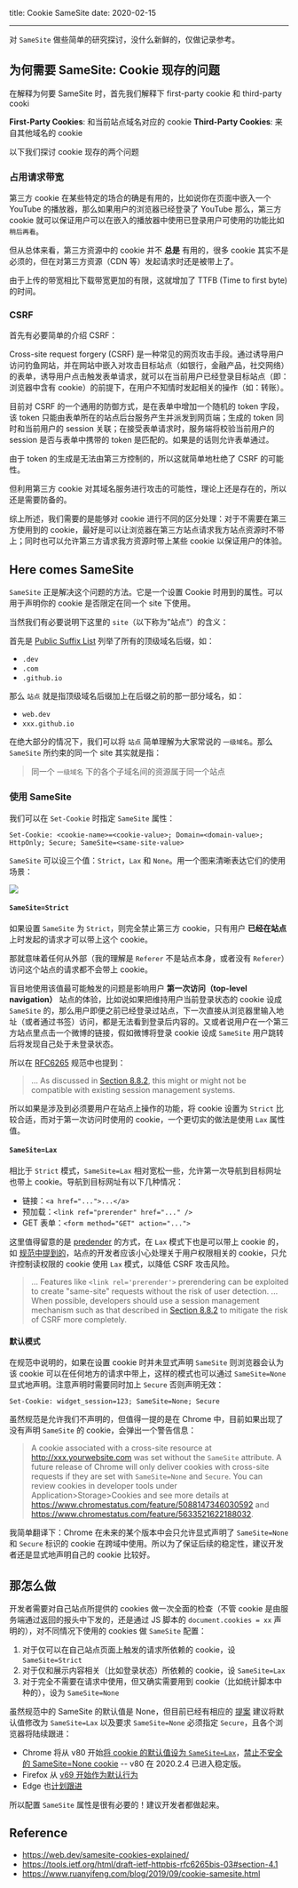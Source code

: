 title: Cookie SameSite
date: 2020-02-15

---

对 `SameSite` 做些简单的研究探讨，没什么新鲜的，仅做记录参考。

<!--more-->

## 为何需要 SameSite: Cookie 现存的问题

在解释为何要 SameSite 时，首先我们解释下 first-party cookie 和 third-party cooki

**First-Party Cookies**: 和当前站点域名对应的 cookie
**Third-Party Cookies**: 来自其他域名的 cookie

以下我们探讨 cookie 现存的两个问题

### 占用请求带宽

第三方 cookie 在某些特定的场合的确是有用的，比如说你在页面中嵌入一个 YouTube 的播放器，那么如果用户的浏览器已经登录了 YouTube 那么，第三方 cookie 就可以保证用户可以在嵌入的播放器中使用已登录用户可使用的功能比如 `稍后再看`。

但从总体来看，第三方资源中的 cookie 并不 **总是** 有用的，很多 cookie 其实不是必须的，但在对第三方资源（CDN 等）发起请求时还是被带上了。

由于上传的带宽相比下载带宽更加的有限，这就增加了 TTFB (Time to first byte) 的时间。

### CSRF

首先有必要简单的介绍 CSRF：

Cross-site request forgery (CSRF) 是一种常见的网页攻击手段。通过诱导用户访问钓鱼网站，并在网站中嵌入对攻击目标站点（如银行，金融产品，社交网络）的表单，诱导用户点击触发表单请求，就可以在当前用户已经登录目标站点（即：浏览器中含有 cookie）的前提下，在用户不知情时发起相关的操作（如：转账）。

目前对 CSRF 的一个通用的防御方式，是在表单中增加一个随机的 token 字段，该 token 只能由表单所在的站点后台服务产生并派发到网页端；生成的 token 同时和当前用户的 session 关联；在接受表单请求时，服务端将校验当前用户的 session 是否与表单中携带的 token 是匹配的。如果是的话则允许表单通过。

由于 token 的生成是无法由第三方控制的，所以这就简单地杜绝了 CSRF 的可能性。

但利用第三方 cookie 对其域名服务进行攻击的可能性，理论上还是存在的，所以还是需要防备的。

综上所述，我们需要的是能够对 cookie 进行不同的区分处理：对于不需要在第三方使用到的 cookie，最好是可以让浏览器在第三方站点请求我方站点资源时不带上；同时也可以允许第三方请求我方资源时带上某些 cookie 以保证用户的体验。

## Here comes SameSite

`SameSite` 正是解决这个问题的方法。它是一个设置 Cookie 时用到的属性。可以用于声明你的 cookie 是否限定在同一个 site 下使用。

当然我们有必要说明下这里的 `site`（以下称为”站点“）的含义：

首先是 [Public Suffix List](https://publicsuffix.org/list/public_suffix_list.dat) 列举了所有的顶级域名后缀，如：

  * `.dev`
  * `.com`
  * `.github.io`

那么 `站点` 就是指顶级域名后缀加上在后缀之前的那一部分域名，如：

* `web.dev` 
* `xxx.github.io`

在绝大部分的情况下，我们可以将 `站点` 简单理解为大家常说的 `一级域名`。那么 `SameSite` 所约束的同一个 site 其实就是指：

> 同一个 `一级域名` 下的各个子域名间的资源属于同一个站点

### 使用 SameSite

我们可以在 `Set-Cookie` 时指定 `SameSite` 属性：

```
Set-Cookie: <cookie-name>=<cookie-value>; Domain=<domain-value>; HttpOnly; Secure; SameSite=<same-site-value>
```

`SameSite` 可以设三个值：`Strict`，`Lax` 和 `None`。用一个图来清晰表达它们的使用场景：

![](https://web.dev/samesite-cookies-explained/samesite-none-lax-strict.png)

#### `SameSite=Strict`

如果设置 `SameSite` 为 `Strict`，则完全禁止第三方 cookie，只有用户 **已经在站点** 上时发起的请求才可以带上这个 cookie。

那就意味着任何从外部（我的理解是 `Referer` 不是站点本身，或者没有 `Referer`）访问这个站点的请求都不会带上 cookie。

盲目地使用该值最可能触发的问题是影响用户 **第一次访问（top-level navigation）** 站点的体验，比如说如果把维持用户当前登录状态的 cookie 设成 `SameSite` 的，那么用户即便之前已经登录过站点，下一次直接从浏览器里输入地址（或者通过书签）访问，都是无法看到登录后内容的。又或者说用户在一个第三方站点里点击一个微博的链接，假如微博将登录 cookie 设成 `SameSite` 用户跳转后将发现自己处于未登录状态。

所以在 [RFC6265](https://tools.ietf.org/html/draft-ietf-httpbis-rfc6265bis-03#section-5.3.7) 规范中也提到：

> ... As discussed in [Section 8.8.2](https://tools.ietf.org/html/draft-ietf-httpbis-rfc6265bis-03#section-8.8.2), this might or might
> not be compatible with existing session management systems.

所以如果是涉及到必须要用户在站点上操作的功能，将 cookie 设置为 `Strict` 比较合适，而对于第一次访问时使用的 cookie，一个更切实的做法是使用 `Lax` 属性值。

#### `SameSite=Lax`

相比于 `Strict` 模式，`SameSite=Lax` 相对宽松一些，允许第一次导航到目标网址也带上 cookie。导航到目标网址有以下几种情况：

* 链接：`<a href="...">...</a>`
* 预加载：`<link ref="prerender" href="..." />`
* GET 表单：`<form method="GET" action="...">`

这里值得留意的是 [predender](https://www.chromium.org/developers/design-documents/prerender) 的方式，在 `Lax` 模式下也是可以带上 cookie 的，如 [规范中提到的](https://tools.ietf.org/html/draft-ietf-httpbis-rfc6265bis-03#section-5.3.7)，站点的开发者应该小心处理关于用户权限相关的 cookie，只允许控制读权限的 cookie 使用 `Lax` 模式，以降低 CSRF 攻击风险。

> ... Features like `<link rel='prerender'>` prerendering can be
> exploited to create "same-site" requests without the risk of user
> detection.
> ...
> When possible, developers should use a session management mechanism
> such as that described in [Section 8.8.2](https://tools.ietf.org/html/draft-ietf-httpbis-rfc6265bis-03#section-8.8.2) to mitigate the risk of CSRF
> more completely.

#### 默认模式

在规范中说明的，如果在设置 cookie 时并未显式声明 `SameSite` 则浏览器会认为该 cookie 可以在任何地方的请求中带上，这样的模式也可以通过 `SameSite=None` 显式地声明。注意声明时需要同时加上 `Secure` 否则声明无效：

```
Set-Cookie: widget_session=123; SameSite=None; Secure
```

虽然规范是允许我们不声明的，但值得一提的是在 Chrome 中，目前如果出现了没有声明 `SameSite` 的 cookie，会弹出一个警告信息：

> A cookie associated with a cross-site resource at http://xxx.yourwebsite.com was set without the `SameSite` attribute. A future release of Chrome will only deliver cookies with cross-site requests if they are set with `SameSite=None` and `Secure`. You can review cookies in developer tools under Application>Storage>Cookies and see more details at https://www.chromestatus.com/feature/5088147346030592 and https://www.chromestatus.com/feature/5633521622188032.

我简单翻译下：Chrome 在未来的某个版本中会只允许显式声明了 `SameSite=None` 和 `Secure` 标识的 cookie 在跨域中使用。所以为了保证后续的稳定性，建议开发者还是显式地声明自己的 cookie 比较好。

## 那怎么做

开发者需要对自己站点所提供的 cookies 做一次全面的检查（不管 cookie 是由服务端通过返回的报头中下发的，还是通过 JS 脚本的 `document.cookies = xx` 声明的），对不同情况下使用的 cookies 做 `SameSite` 配置：

1. 对于仅可以在自己站点页面上触发的请求所依赖的 cookie，设 `SameSite=Strict`
2. 对于仅和展示内容相关（比如登录状态）所依赖的 cookie，设 `SameSite=Lax`
3. 对于完全不需要在请求中使用，但又确实需要用到 cookie（比如统计脚本中种的），设为 `SameSite=None`

虽然规范中的 SameSite 的默认值是 None，但目前已经有相应的 [提案](https://tools.ietf.org/html/draft-west-cookie-incrementalism-00) 建议将默认值修改为 `SameSite=Lax` 以及要求 `SameSite=None` 必须指定 `Secure`，且各个浏览器将陆续跟进：

* Chrome 将从 v80 开始[将 cookie 的默认值设为 `SameSite=Lax`](https://www.chromestatus.com/feature/5088147346030592)，[禁止不安全的 SameSite=None cookie](https://www.chromestatus.com/feature/5633521622188032) -- v80 在 2020.2.4 已进入稳定版。
* Firefox 从 [v69 开始作为默认行为](https://groups.google.com/d/msg/mozilla.dev.platform/nx2uP0CzA9k/BNVPWDHsAQAJ)
* Edge 也[计划跟进](https://groups.google.com/a/chromium.org/d/msg/blink-dev/AknSSyQTGYs/8lMmI5DwEAAJ)

所以配置 `SameSite` 属性是很有必要的！建议开发者都做起来。

## Reference

* https://web.dev/samesite-cookies-explained/
* https://tools.ietf.org/html/draft-ietf-httpbis-rfc6265bis-03#section-4.1
* https://www.ruanyifeng.com/blog/2019/09/cookie-samesite.html